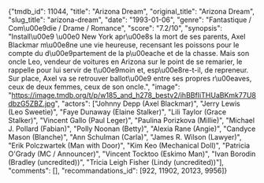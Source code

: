 {"tmdb_id": 11044, "title": "Arizona Dream", "original_title": "Arizona Dream", "slug_title": "arizona-dream", "date": "1993-01-06", "genre": "Fantastique / Com\u00e9die / Drame / Romance", "score": "7.2/10", "synopsis": "Install\u00e9 \u00e0 New York apr\u00e8s la mort de ses parents, Axel Blackmar m\u00e8ne une vie heureuse, recensant les poissons pour le compte du d\u00e9partement de la p\u00eache et de la chasse. Mais son oncle Leo, vendeur de voitures en Arizona sur le point de se remarier, le rappelle pour lui servir de t\u00e9moin et, esp\u00e8re-t-il, de repreneur. Sur place, Axel va se retrouver ballot\u00e9 entre ses propres r\u00eaves, ceux de deux femmes, ceux de son oncle.", "image": "https://image.tmdb.org/t/p/w185_and_h278_bestv2/ihBBfIiTHUaBKmk77U8dbzG5ZBZ.jpg", "actors": ["Johnny Depp (Axel Blackmar)", "Jerry Lewis (Leo Sweetie)", "Faye Dunaway (Elaine Stalker)", "Lili Taylor (Grace Stalker)", "Vincent Gallo (Paul Leger)", "Paulina Porizkova (Millie)", "Michael J. Pollard (Fabian)", "Polly Noonan (Betty)", "Alexia Rane (Angie)", "Candyce Mason (Blanche)", "Ann Schulman (Carla)", "James R. Wilson (Lawyer)", "Erik Polczwartek (Man with Door)", "Kim Keo (Mechanical Doll)", "Patricia O'Grady (MC / Announcer)", "Vincent Tocktoo (Eskimo Man)", "Ivan Borodin (Bradley (uncredited))", "Tricia Leigh Fisher (Lindy (uncredited))"], "comments": [], "recommandations_id": [922, 11902, 20123, 9956]}